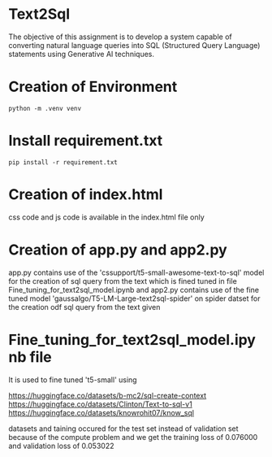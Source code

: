 # Text2Sql
The objective of this assignment is to develop a system capable of converting natural language queries into SQL (Structured Query Language) statements using Generative AI techniques. 

# Creation of Environment

```python -m .venv venv```

# Install requirement.txt

```pip install -r requirement.txt```

# Creation of index.html
css code and js code is available in the index.html file only 

# Creation of app.py and app2.py

app.py contains use of the 'cssupport/t5-small-awesome-text-to-sql' model for the creation of sql query from the text which is fined tuned in file Fine_tuning_for_text2sql_model.ipynb
and 
app2.py contains use of the fine tuned model 'gaussalgo/T5-LM-Large-text2sql-spider' on spider datset for the creation odf sql query from the text given

# Fine_tuning_for_text2sql_model.ipynb file 
It is used to fine tuned 't5-small' using 

https://huggingface.co/datasets/b-mc2/sql-create-context
https://huggingface.co/datasets/Clinton/Text-to-sql-v1
https://huggingface.co/datasets/knowrohit07/know_sql

datasets and taining occured for the test set instead of validation set because of the compute problem and we get the training loss of 0.076000 and validation loss of 0.053022


